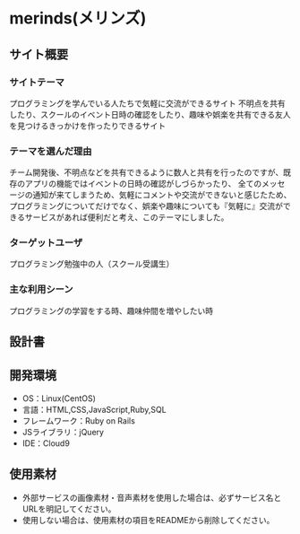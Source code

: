 # merinds(メリンズ)

## サイト概要
### サイトテーマ
プログラミングを学んでいる人たちで気軽に交流ができるサイト
不明点を共有したり、スクールのイベント日時の確認をしたり、趣味や娯楽を共有できる友人を見つけるきっかけを作ったりできるサイト


### テーマを選んだ理由
チーム開発後、不明点などを共有できるように数人と共有を行ったのですが、既存のアプリの機能ではイベントの日時の確認がしづらかったり、
全てのメッセージの通知が来てしまうため、気軽にコメントや交流ができないと感じたため、
プログラミングについてだけでなく、娯楽や趣味についても『気軽に』交流ができるサービスがあれば便利だと考え、このテーマにしました。

### ターゲットユーザ
プログラミング勉強中の人（スクール受講生）

### 主な利用シーン
プログラミングの学習をする時、趣味仲間を増やしたい時

## 設計書


## 開発環境
- OS：Linux(CentOS)
- 言語：HTML,CSS,JavaScript,Ruby,SQL
- フレームワーク：Ruby on Rails
- JSライブラリ：jQuery
- IDE：Cloud9

## 使用素材
- 外部サービスの画像素材・音声素材を使用した場合は、必ずサービス名とURLを明記してください。
- 使用しない場合は、使用素材の項目をREADMEから削除してください。